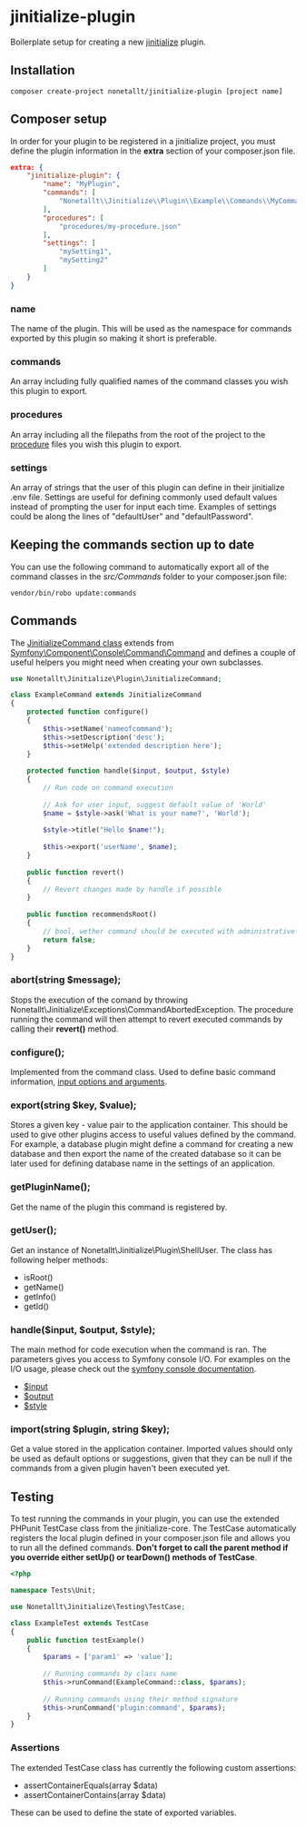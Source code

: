 # jinitialize-plugin

Boilerplate setup for creating a new [jinitialize](https://github.com/nonetallt/jinitialize) plugin.

## Installation
```
composer create-project nonetallt/jinitialize-plugin [project name]
```

## Composer setup

In order for your plugin to be registered in a jinitialize project, you must define the plugin information in the **extra** section of your composer.json file.

```json
extra: {
    "jinitialize-plugin": {
        "name": "MyPlugin",
        "commands": [
            "Nonetallt\\Jinitialize\\Plugin\\Example\\Commands\\MyCommand::class"
        ],
        "procedures": [
            "procedures/my-procedure.json"
        ],
        "settings": [
            "mySetting1",
            "mySetting2"
        ]
    }
}
```

### name
The name of the plugin. This will be used as the namespace for commands exported by this plugin so making it short is preferable.

### commands
An array including fully qualified names of the command classes you wish this plugin to export.

### procedures
An array including all the filepaths from the root of the project to the [procedure](https://github.com/nonetallt/jinitialize#procedure) files you wish this plugin to export.

### settings
An array of strings that the user of this plugin can define in their jinitialize .env file. Settings are useful for defining commonly used default values instead of prompting the user for input each time. Examples of settings could be along the lines of "defaultUser" and "defaultPassword".


## Keeping the commands section up to date
You can use the following command to automatically export all of the command classes in the *src/Commands* folder to your composer.json file:
```
vendor/bin/robo update:commands
```

## Commands

The [JinitializeCommand class](https://github.com/nonetallt/jinitialize-core/blob/master/src/JinitializeCommand.php) extends from [Symfony\Component\Console\Command\Command](https://api.symfony.com/3.4/Symfony/Component/Console/Command/Command.html) and defines a couple of useful helpers you might need when creating your own subclasses.

```php
use Nonetallt\Jinitialize\Plugin\JinitializeCommand;

class ExampleCommand extends JinitializeCommand
{
    protected function configure()
    {
        $this->setName('nameofcommand');
        $this->setDescription('desc');
        $this->setHelp('extended description here');
    }
    
    protected function handle($input, $output, $style)
    {
        // Run code on command execution
        
        // Ask for user input, suggest default value of 'World'
        $name = $style->ask('What is your name?', 'World');
        
        $style->title("Hello $name!");
        
        $this->export('userName', $name);
    }
    
    public function revert()
    {
        // Revert changes made by handle if possible
    }
    
    public function recommendsRoot()
    {
        // bool, wether command should be executed with administrative priviliges
        return false;
    }
}
```

### abort(string $message);
Stops the execution of the comand by throwing Nonetallt\Jinitialize\Exceptions\CommandAbortedException. The procedure running the command will then attempt to revert executed commands by calling their **revert()** method.

### configure();
Implemented from the command class. Used to define basic command information, [input options and arguments](http://symfony.com/doc/3.4/console/input.html).

### export(string $key, $value);
Stores a given key - value pair to the application container. This should be used to give other plugins access to useful values defined by the command. For example, a database plugin might define a command for creating a new database and then export the name of the created database so it can be later used for defining database name in the settings of an application.

### getPluginName();
Get the name of the plugin this command is registered by.

### getUser();
Get an instance of Nonetallt\Jinitialize\Plugin\ShellUser. The class has following helper methods:
* isRoot()
* getName()
* getInfo()
* getId()

### handle($input, $output, $style);
The main method for code execution when the command is ran. The parameters gives you access to Symfony console I/O. For examples on the I/O usage, please check out the [symfony console documentation](https://symfony.com/doc/current/console/style.html#helper-methods).

* [$input](https://api.symfony.com/3.4/Symfony/Component/Console/Input/InputInterface.html)
* [$output](https://api.symfony.com/3.4/Symfony/Component/Console/Output/OutputInterface.html)
* [$style](https://api.symfony.com/3.4/Symfony/Component/Console/Style/SymfonyStyle.html)

### import(string $plugin, string $key);
Get a value stored in the application container. Imported values should only be used as default options or suggestions, given that they can be null if the commands from a given plugin haven't been executed yet.


## Testing

To test running the commands in your plugin, you can use the extended PHPunit TestCase class from the jinitialize-core. The TestCase automatically registers the local plugin defined in your composer.json file and allows you to run all the defined commands. **Don't forget to call the parent method if you override either setUp() or tearDown() methods of TestCase**.

```php
<?php

namespace Tests\Unit;

use Nonetallt\Jinitialize\Testing\TestCase;

class ExampleTest extends TestCase
{
    public function testExample()
    {
        $params = ['param1' => 'value'];
        
        // Running commands by class name
        $this->runCommand(ExampleCommand::class, $params);
        
        // Running commands using their method signature
        $this->runCommand('plugin:command', $params);
    }
}
```

### Assertions

The extended TestCase class has currently the following custom assertions:
* assertContainerEquals(array $data)
* assertContainerContains(array $data)

These can be used to define the state of exported variables.
